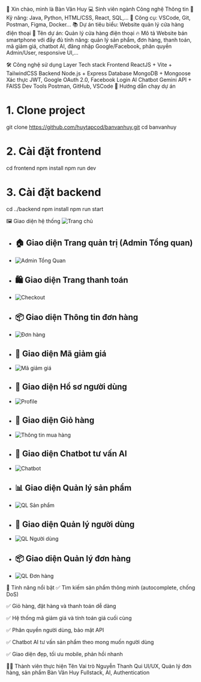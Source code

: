 👋 Xin chào, mình là Bàn Văn Huy
💻 Sinh viên ngành Công nghệ Thông tin
🔧 Kỹ năng: Java, Python, HTML/CSS, React, SQL,...
🧰 Công cụ: VSCode, Git, Postman, Figma, Docker...
📚 Dự án tiêu biểu: Website quản lý cửa hàng điện thoại
📱 Tên dự án: Quản lý cửa hàng điện thoại
🔥 Mô tả
Website bán smartphone với đầy đủ tính năng: quản lý sản phẩm, đơn hàng, thanh toán, mã giảm giá, chatbot AI, đăng nhập Google/Facebook, phân quyền Admin/User, responsive UI,...

🛠️ Công nghệ sử dụng
Layer	Tech stack
Frontend	ReactJS + Vite + TailwindCSS
Backend	Node.js + Express
Database	MongoDB + Mongoose
Xác thực	JWT, Google OAuth 2.0, Facebook Login
AI Chatbot	Gemini API + FAISS
Dev Tools	Postman, GitHub, VSCode
🚀 Hướng dẫn chạy dự án
# 1. Clone project
git clone https://github.com/huytapcod/banvanhuy.git
cd banvanhuy

# 2. Cài đặt frontend
cd frontend
npm install
npm run dev

# 3. Cài đặt backend
cd ../backend
npm install
npm run start

🖼️ Giao diện hệ thống
![Trang chủ](https://github.com/huytapcod/banvanhuy/blob/main/frontend/public/images/home.png?raw=true)

- ## 🏠 Giao diện Trang quản trị (Admin Tổng quan)  
- ![Admin Tổng Quan](https://github.com/huytapcod/banvanhuy/blob/main/frontend/public/images/admin-tong-quan.png?raw=true)

- ## 🛍️ Giao diện Trang thanh toán  
- ![Checkout](https://github.com/huytapcod/banvanhuy/blob/main/frontend/public/images/checkoutpage.png?raw=true)

- ## 📦 Giao diện Thông tin đơn hàng  
- ![Đơn hàng](https://github.com/huytapcod/banvanhuy/blob/main/frontend/public/images/donhang.png?raw=true)

- ## 🔖 Giao diện Mã giảm giá  
- ![Mã giảm giá](https://github.com/huytapcod/banvanhuy/blob/main/frontend/public/images/ma-giam-gia.png?raw=true)

- ## 👤 Giao diện Hồ sơ người dùng  
- ![Profile](https://github.com/huytapcod/banvanhuy/blob/main/frontend/public/images/profile.png?raw=true)

- ## 🛒 Giao diện Giỏ hàng  
- ![Thông tin mua hàng](https://github.com/huytapcod/banvanhuy/blob/main/frontend/public/images/giohang.png?raw=true)

- ## 🤖 Giao diện Chatbot tư vấn AI  
- ![Chatbot](https://github.com/huytapcod/banvanhuy/blob/main/frontend/public/images/chatbot.png?raw=true)

- ## 📊 Giao diện Quản lý sản phẩm  
- ![QL Sản phẩm](https://github.com/huytapcod/banvanhuy/blob/main/frontend/public/images/quan-ly-san-pham.png?raw=true)

- ## 👥 Giao diện Quản lý người dùng  
- ![QL Người dùng](https://github.com/huytapcod/banvanhuy/blob/main/frontend/public/images/quan-ly-nguoi-dung.png?raw=true)

- ## 📦 Giao diện Quản lý đơn hàng  
- ![QL Đơn hàng](https://github.com/huytapcod/banvanhuy/blob/main/frontend/public/images/quan-ly-don-hang.png?raw=true)


📌 Tính năng nổi bật
✅ Tìm kiếm sản phẩm thông minh (autocomplete, chống DoS)

✅ Giỏ hàng, đặt hàng và thanh toán dễ dàng

✅ Hệ thống mã giảm giá và tính toán giá cuối cùng

✅ Phân quyền người dùng, bảo mật API

✅ Chatbot AI tư vấn sản phẩm theo mong muốn người dùng

✅ Giao diện đẹp, tối ưu mobile, phản hồi nhanh

👨‍💻 Thành viên thực hiện
Tên               	Vai trò
Nguyễn Thanh Qui	  UI/UX, Quản lý đơn hàng, sản phẩm
Bàn Văn Huy	        Fullstack, AI, Authentication
